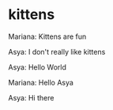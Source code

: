 # kittens

Mariana: Kittens are fun

Asya: I don't really like kittens

Asya: Hello World

Mariana: Hello Asya

Asya: Hi there